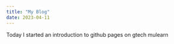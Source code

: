 ```yaml
---
title: "My Blog"
date: 2023-04-11
---
```


Today I started an introduction to github pages on gtech mulearn
